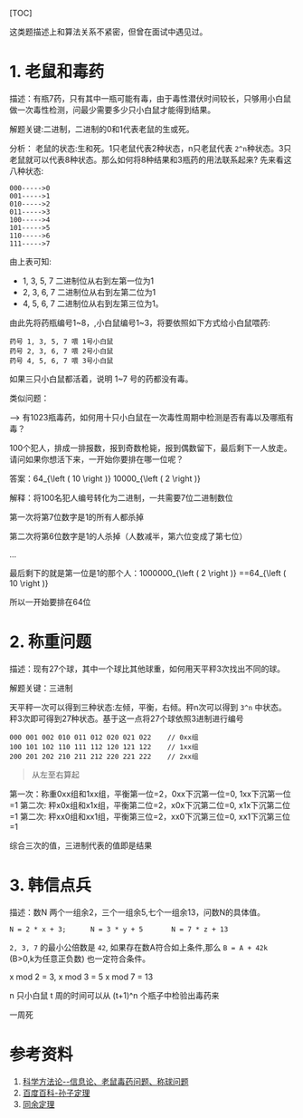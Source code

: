 [TOC]

这类题描述上和算法关系不紧密，但曾在面试中遇见过。

# 1. 老鼠和毒药

描述：有瓶7药，只有其中一瓶可能有毒，由于毒性潜伏时间较长，只够用小白鼠做一次毒性检测，问最少需要多少只小白鼠才能得到结果。

解题关键:二进制，二进制的0和1代表老鼠的生或死。

分析：
老鼠的状态:生和死。1只老鼠代表2种状态，n只老鼠代表 `2^n`种状态。3只老鼠就可以代表8种状态。那么如何将8种结果和3瓶药的用法联系起来?  先来看这八种状态:  

```
000----->0
001----->1
010----->2
011----->3
100----->4
101----->5
110----->6
111----->7
```

由上表可知:

* 1, 3, 5, 7 二进制位从右到左第一位为1  
* 2, 3, 6, 7 二进制位从右到左第二位为1  
* 4, 5, 6, 7 二进制位从右到左第三位为1。  

由此先将药瓶编号1~8，,小白鼠编号1~3，将要依照如下方式给小白鼠喂药:

```
药号 1, 3, 5, 7 喂 1号小白鼠
药号 2, 3, 6, 7 喂 2号小白鼠
药号 4, 5, 6, 7 喂 3号小白鼠
```

如果三只小白鼠都活着，说明 1~7 号的药都没有毒。

类似问题：

--> 有1023瓶毒药，如何用十只小白鼠在一次毒性周期中检测是否有毒以及哪瓶有毒？


100个犯人，排成一排报数，报到奇数枪毙，报到偶数留下，最后剩下一人放走。请问如果你想活下来，一开始你要排在哪一位呢？

答案：64_{\left ( 10 \right )}    10000_{\left ( 2 \right )}

解释：将100名犯人编号转化为二进制，一共需要7位二进制数位

第一次将第7位数字是1的所有人都杀掉

第二次将第6位数字是1的人杀掉（人数减半，第六位变成了第七位）

...

最后剩下的就是第一位是1的那个人：1000000_{\left ( 2 \right )}  ==64_{\left ( 10 \right )}

所以一开始要排在64位


# 2. 称重问题

描述：现有27个球，其中一个球比其他球重，如何用天平秤3次找出不同的球。

解题关键：三进制

天平秤一次可以得到三种状态:左倾，平衡，右倾。秤n次可以得到 `3^n` 中状态。  
秤3次即可得到27种状态。基于这一点将27个球依照3进制进行编号

```
000 001 002 010 011 012 020 021 022    // 0xx组
100 101 102 110 111 112 120 121 122    // 1xx组
200 201 202 210 211 212 220 221 222    // 2xx组
```

> 从左至右算起

第一次：称重0xx组和1xx组，平衡第一位=2，0xx下沉第一位=0, 1xx下沉第一位=1
第二次: 秤x0x组和x1x组，平衡第二位=2，x0x下沉第二位=0, x1x下沉第二位=1
第二次: 秤xx0组和xx1组，平衡第三位=2，xx0下沉第三位=0, xx1下沉第三位=1

综合三次的值，三进制代表的值即是结果


# 3. 韩信点兵

描述：数N 两个一组余2，三个一组余5,七个一组余13，问数N的具体值。

```
N = 2 * x + 3;      N = 3 * y + 5       N = 7 * z + 13
```

`2, 3, 7` 的最小公倍数是 `42`, 如果存在数A符合如上条件,那么 `B = A + 42k` (B>0,k为任意正负数) 也一定符合条件。

x mod 2 = 3,        x mod 3 = 5         x mod 7 = 13


 n 只小白鼠 t 周的时间可以从 (t+1)^n 个瓶子中检验出毒药来

 一周死

# 参考资料
1. [科学方法论--信息论、老鼠毒药问题、称球问题](https://blog.csdn.net/liurong_cn/article/details/8774232)
2. [百度百科-孙子定理](https://baike.baidu.com/item/%E5%AD%99%E5%AD%90%E5%AE%9A%E7%90%86/2841597?fromtitle=%E5%89%A9%E4%BD%99%E5%AE%9A%E7%90%86&fromid=2362542&fr=aladdin)
3. [同余定理](https://baike.baidu.com/item/%E5%90%8C%E4%BD%99%E5%AE%9A%E7%90%86/1212360?fromtitle=%E5%90%8C%E4%BD%99&fromid=1432545)